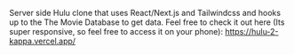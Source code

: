 Server side Hulu clone that uses React/Next.js and Tailwindcss and hooks up to the The Movie Database to get data. 
Feel free to check it out here (Its super responsive, so feel free to access it on your phone): 
https://hulu-2-kappa.vercel.app/
